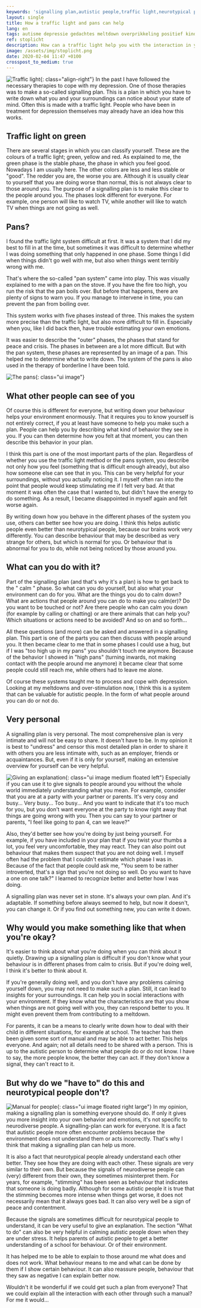 ```yaml
---
keywords: 'signalling plan,autistic people,traffic light,neurotypical people,pan system'
layout: single
title: How a traffic light and pans can help
lang: en
tags: autisme depressie gedachtes meltdown overprikkeling positief kinderen
ref: stoplicht
description: How can a traffic light help you with the interaction in your environment. A signalling plan in any form can help you with social interaction and explain behaviour to the people around you.
image: /assets/img/stoplicht.png
date: 2020-02-04 11:47 +0100
crosspost_to_medium: true
---
```

![Traffic light](/assets/img/stoplicht.png){: class="align-right"}
In the past I have followed the necessary therapies to cope with my depression. One of those therapies was to make a so-called signalling plan. This is a plan in which you have to write down what you and your surroundings can notice about your state of mind. Often this is made with a traffic light. People who have been in treatment for depression themselves may already have an idea how this works.

## Traffic light on green

There are several stages in which you can classify yourself. These are the colours of a traffic light; green, yellow and red. As explained to me, the green phase is the stable phase, the phase in which you feel good. Nowadays I am usually here. The other colors are less and less stable or "good". The redder you are, the worse you are. Although it is usually clear to yourself that you are doing worse than normal, this is not always clear to those around you. The purpose of a signalling plan is to make this clear to the people around you. The phases look different for everyone. For example, one person will like to watch TV, while another will like to watch TV when things are not going as well.

## Pans?

I found the traffic light system difficult at first. It was a system that I did my best to fill in at the time, but sometimes it was difficult to determine whether I was doing something that only happened in one phase. Some things I did when things didn't go well with me, but also when things went terribly wrong with me.

That's where the so-called "pan system" came into play. This was visually explained to me with a pan on the stove. If you have the fire too high, you run the risk that the pan boils over. But before that happens, there are plenty of signs to warn you. If you manage to intervene in time, you can prevent the pan from boiling over.

This system works with five phases instead of three. This makes the system more precise than the traffic light, but also more difficult to fill in. Especially when you, like I did back then, have trouble estimating your own emotions.

It was easier to describe the "outer" phases, the phases that stand for peace and crisis. The phases in between are a lot more difficult. But with the pan system, these phases are represented by an image of a pan. This helped me to determine what to write down. The system of the pans is also used in the therapy of borderline I have been told.

![The pans](/assets/img/pannetjes.jpg){: class="ui image"}

## What other people can see of you
Of course this is different for everyone, but writing down your behaviour helps your environment enormously. That it requires you to know yourself is not entirely correct, if you at least have someone to help you make such a plan. People can help you by describing what kind of behavior they see in you. If you can then determine how you felt at that moment, you can then describe this behavior in your plan.

I think this part is one of the most important parts of the plan. Regardless of whether you use the traffic light method or the pans system, you describe not only how you feel (something that is difficult enough already), but also how someone else can see that in you. This can be very helpful for your surroundings, without you actually noticing it. I myself often ran into the point that people would keep stimulating me if I felt very bad. At that moment it was often the case that I wanted to, but didn't have the energy to do something. As a result, I became disappointed in myself again and felt worse again.

By writing down how you behave in the different phases of the system you use, others can better see how you are doing. I think this helps autistic people even better than neurotypical people, because our brains work very differently. You can describe behaviour that may be described as very strange for others, but which is normal for you. Or behaviour that is abnormal for you to do, while not being noticed by those around you.

## What can you do with it?
Part of the signalling plan (and that's why it's a plan) is how to get back to the " calm " phase. So what can you do yourself, but also what your environment can do for you. What are the things you do to calm down? What are actions that people around you can do to make you calm(er)? Do you want to be touched or not? Are there people who can calm you down (for example by calling or chatting) or are there animals that can help you? Which situations or actions need to be avoided? And so on and so forth...

All these questions (and more) can be asked and answered in a signalling plan. This part is one of the parts you can then discuss with people around you. It then became clear to me that in some phases I could use a hug, but if I was "too high up in my pans" you shouldn't touch me anymore. Because of the behavior I showed in "high pans" (turning inwards, not making contact with the people around me anymore) it became clear that some people could still reach me, while others had to leave me alone.

Of course these systems taught me to process and cope with depression. Looking at my meltdowns and over-stimulation now, I think this is a system that can be valuable for autistic people. In the form of what people around you can do or not do.

## Very personal
A signalling plan is very personal. The most comprehensive plan is very intimate and will not be easy to share. It doesn't have to be. In my opinion it is best to "undress" and censor this most detailed plan in order to share it with others you are less intimate with, such as an employer, friends or acquaintances. But, even if it is only for yourself, making an extensive overview for yourself can be very helpful.

![Giving an explanation](/assets/img/uitleggen.png){: class="ui image medium floated left"}
Especially if you can use it to give signals to people around you without the whole world immediately understanding what you mean. For example, consider that you are at a party with your partner or parents. It's very cosy and busy... Very busy... Too busy... And you want to indicate that it's too much for you, but you don't want everyone at the party to know right away that things are going wrong with you. Then you can say to your partner or parents, "I feel like going to pan 4, can we leave?"

Also, they'd better see how you're doing by just being yourself. For example, if you have included in your plan that if you twist your thumbs a lot, you feel very uncomfortable, they may react. They can also point out behaviour that makes them suspect that you are not doing well. I myself often had the problem that I couldn't estimate which phase I was in. Because of the fact that people could ask me, "You seem to be rather introverted, that's a sign that you're not doing so well. Do you want to have a one on one talk?" I learned to recognize better and better how I was doing.

A signalling plan was never set in stone. It's always your own plan. And it's adaptable. If something before always seemed to help, but now it doesn't, you can change it. Or if you find out something new, you can write it down.

## Why would you make something like that when you're okay?
It's easier to think about what you're doing when you can think about it quietly. Drawing up a signalling plan is difficult if you don't know what your behaviour is in different phases from calm to crisis. But if you're doing well, I think it's better to think about it.

If you're generally doing well, and you don't have any problems calming yourself down, you may not need to make such a plan. Still, it can lead to insights for your surroundings. It can help you in social interactions with your environment. If they know what the characteristics are that you show when things are not going well with you, they can respond better to you. It might even prevent them from contributing to a meltdown.

For parents, it can be a means to clearly write down how to deal with their child in different situations, for example at school. The teacher has then been given some sort of manual and may be able to act better. This helps everyone. And again; not all details need to be shared with a person. This is up to the autistic person to determine what people do or do not know. I have to say, the more people know, the better they can act. If they don't know a signal, they can't react to it.

## But why do we "have to" do this and neurotypical people don't?
![Manual for people](/assets/img/usermanualpeople.jpg){: class="ui image floated right large"}
In my opinion, making a signalling plan is something everyone should do. If only it gives you more insight into your own behavior and emotions, it's not specific to neurodiverse people. A signalling-plan can work for everyone. It is a fact that autistic people more often encounter problems because the environment does not understand them or acts incorrectly. That's why I think that making a signalling plan can help us more.

It is also a fact that neurotypical people already understand each other better. They see how they are doing with each other. These signals are very similar to their own. But because the signals of neurodiverse people can (very) different from their own, they sometimes misinterpret them. For years, for example, "stimming" has been seen as behaviour that indicates that someone is doing badly. Although for some autistic people it is true that the stimming becomes more intense when things get worse, it does not necessarily mean that it always goes bad. It can also very well be a sign of peace and contentment.

Because the signals are sometimes difficult for neurotypical people to understand, it can be very useful to give an explanation. The section "What to do" can also be very helpful in calming autistic people down when they are under stress. It helps parents of autistic people to get a better understanding of a school for behaviour. Or of their environment.

It has helped me to be able to explain to those around me what does and does not work. What behaviour means to me and what can be done by them if I show certain behaviour. It can also reassure people, behaviour that they saw as negative I can explain better now.

Wouldn't it be wonderful if we could get such a plan from everyone? That we could explain all the interaction with each other through such a manual? For me it would...
